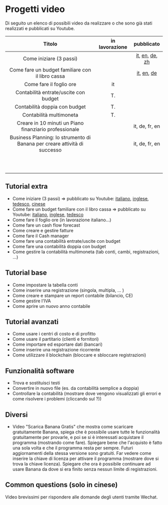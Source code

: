 # Progetti video
Di seguito un elenco di possibili video da realizzare o che sono già stati realizzati e pubblicati su Youtube.


|                      Titolo                      | in lavorazione |   pubblicato   |
|:------------------------------------------------:|:--------------:|:--------------:|
| Come iniziare (3 passi)                          |                | [it](https://www.youtube.com/watch?v=LsAOE54hyWw&t=6s), [en](https://www.youtube.com/watch?v=eq5wnmA6nWo&t=17s), [de](https://www.youtube.com/watch?v=zw2xeNKICqg), [zh](https://www.youtube.com/watch?v=d5yXEEjUA7w) |
| Come fare un budget familiare con il libro cassa |                | [it](https://www.youtube.com/watch?v=y0e9ccijvVs&t=12s), [en](https://www.youtube.com/watch?v=nrlfUI30YL0), [de](https://www.youtube.com/watch?v=GQ35cQRRxjw)     |
| Come fare il foglio ore                          | it             |                |
| Contabilità entrate/uscite con budget                                                 | T.               |                |
| Contabilità doppia con budget                                                 | T.               |                |
| Contabilità multimoneta                                                 | T.               |                |
| Creare in 10 minuti un Piano finanziario professionale |                 | it, de, fr, en  |
| Business Planning: lo strumento di Banana per creare attività di successo |                | it, de, fr, en |
|                                                  |                 |                |
|                                                  |                 |                |
|                                                  |                 |                |
|                                                  |                 |                |
|                                                  |                 |                |
|                                                  |                 |                |
|                                                  |                 |                |
|                                                  |                 |                |
|                                                  |                 |                |
|                                                  |                 |                |


## Tutorial extra
* Come iniziare (3 passi) => pubblicato su Youtube: [italiano](https://www.youtube.com/watch?v=LsAOE54hyWw&t=6s), [inglese](https://www.youtube.com/watch?v=eq5wnmA6nWo&t=17s), [tedesco](https://www.youtube.com/watch?v=zw2xeNKICqg), [cinese](https://www.youtube.com/watch?v=d5yXEEjUA7w)
* Come fare un budget familiare con il libro cassa => pubblicato su Youtube: [italiano](https://www.youtube.com/watch?v=y0e9ccijvVs&t=12s), [inglese](https://www.youtube.com/watch?v=nrlfUI30YL0), [tedesco](https://www.youtube.com/watch?v=GQ35cQRRxjw)
* Come fare il foglio ore (in lavorazione italiano...)
* Come fare un cash flow forecast
* Come creare e gestire fatture
* Come fare il Cash manager
* Come fare una contabilità entrate/uscite con budget
* Come fare una contabilità doppia con budget
* Come gestire la contabilità multimoneta (tab conti, cambi, registrazioni, ...)

## Tutorial base
* Come impostare la tabella conti
* Come inserire una registrazione (singola, multipla, ... )
* Come creare e stampare un report contabile (bilancio, CE) 
* Come gestire l'IVA
* Come aprire un nuovo anno contabile

## Tutorial avanzati
* Come usare i centri di costo e di profitto
* Come usare il partitario (clienti e fornitori)
* Come importare ed esportare dati (bancari)
* Come inserire una registrazione ricorrente
* Come utilizzare il blockchain (bloccare e sbloccare registrazioni)

## Funzionalità software
* Trova e sostituisci testi
* Convertire in nuovo file (es. da contabilità semplice a doppia)
* Controllare la contabilità (mostrare dove vengono visualizzati gli errori e come risolvere i problemi (cliccando sul ?))


## Diversi
* Video "Scarica Banana Gratis" che mostra come scaricare gratuitamente Banana, spiega che è possibile usare tutte le funzionalità gratuitamente per provarle, e poi se si è interessati acquistare il programma (mostrando come fare). Spiegare bene che l'acquisto è fatto una sola volta e che il programma resta per sempre. Futuri aggiornamenti della stessa versione sono gratuiti. Far vedere come inserire la chiave di licenza per attivare il programma (mostrare dove si trova la chiave licenza). Spiegare che ora è possibile continuare ad usare Banana da dove si era finito senza nessun limite di registrazioni. 

## Common questions (solo in cinese)
Video brevissimi per rispondere alle domande degli utenti tramite Wechat.
